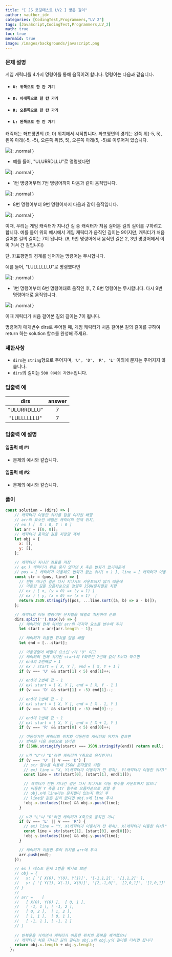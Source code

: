 ```yaml
---
title: "[ JS 코딩테스트 LV2 ] 방문 길이"
author: <author_id>
categories: [CodingTest,Programmers,"LV 2"]
tags: [JavaScript,CodingTest,Programmers,LV_2]
math: true
toc: true
mermaid: true
image: /images/backgrounds/javascript.png
---
```



### 문제 설명
게임 캐릭터를 4가지 명령어를 통해 움직이려 합니다. 명령어는 다음과 같습니다.

- #### `U: 위쪽으로 한 칸 가기`
- #### `D: 아래쪽으로 한 칸 가기`
- #### `R: 오른쪽으로 한 칸 가기`
- #### `L: 왼쪽으로 한 칸 가기`

캐릭터는 좌표평면의 (0, 0) 위치에서 시작합니다. 좌표평면의 경계는 왼쪽 위(-5, 5), 왼쪽 아래(-5, -5), 오른쪽 위(5, 5), 오른쪽 아래(5, -5)로 이루어져 있습니다.

![](https://velog.velcdn.com/images/dltmdwls15/post/86ec18aa-7cd6-4de2-9359-8447ad1ee489/image.png){: .normal }



- 예를 들어, "ULURRDLLU"로 명령했다면

![](https://velog.velcdn.com/images/dltmdwls15/post/ffea6502-62a4-4a11-992a-97382e53549c/image.png){: .normal }



- 1번 명령어부터 7번 명령어까지 다음과 같이 움직입니다.

![](https://velog.velcdn.com/images/dltmdwls15/post/40eb8e9b-b2e2-4073-9707-b3cdb287de5a/image.png){: .normal }



- 8번 명령어부터 9번 명령어까지 다음과 같이 움직입니다.

![](https://velog.velcdn.com/images/dltmdwls15/post/d7303fe9-ee4b-4ebc-a571-d13a88e26503/image.png){: .normal }


이때, 우리는 게임 캐릭터가 지나간 길 중 캐릭터가 처음 걸어본 길의 길이를 구하려고 합니다. 예를 들어 위의 예시에서 게임 캐릭터가 움직인 길이는 9이지만, 캐릭터가 처음 걸어본 길의 길이는 7이 됩니다. (8, 9번 명령어에서 움직인 길은 2, 3번 명령어에서 이미 거쳐 간 길입니다)

단, 좌표평면의 경계를 넘어가는 명령어는 무시합니다.


예를 들어, "LULLLLLLU"로 명령했다면

![](https://velog.velcdn.com/images/dltmdwls15/post/81f481b8-8908-4fc4-ae38-217542590f28/image.png){: .normal }


- 1번 명령어부터 6번 명령어대로 움직인 후, 7, 8번 명령어는 무시합니다. 다시 9번 명령어대로 움직입니다.

![](https://velog.velcdn.com/images/dltmdwls15/post/64d53530-c127-4817-9381-158db2898aec/image.png){: .normal }


이때 캐릭터가 처음 걸어본 길의 길이는 7이 됩니다.

명령어가 매개변수 dirs로 주어질 때, 게임 캐릭터가 처음 걸어본 길의 길이를 구하여 return 하는 solution 함수를 완성해 주세요.

### 제한사항
- `dirs`는 `string`형으로 주어지며, `'U', 'D', 'R', 'L'` 이외에 문자는 주어지지 않습니다.
- `dirs`의 길이는 `500 이하의 자연수`입니다.

### 입출력 예

|dirs|	answer|
|:--:|:--:|
|"ULURRDLLU"	|7|
|"LULLLLLLU"	|7|

### 입출력 예 설명
#### 입출력 예 #1
- 문제의 예시와 같습니다.

#### 입출력 예 #2
- 문제의 예시와 같습니다.


### 풀이

```javascript
const solution = (dirs) => {
    // 캐릭터가 이동한 위치를 담을 이차원 배열
    // arr의 요소인 배열은 캐릭터의 현제 위치,
    // ex ) [  X : 0, Y : 0 ]
    let arr = [[0, 0]];
    // 캐릭터가 움직임 길을 저장할 객체
    let obj = {
      x: [],
      y: [],
    };

    // 캐릭터가 지나간 좌표를 저장
    // ex ) 캐릭터가 위로 움직 였다면 X 축은 변화가 없기때문에
    // pos = [ 캐릭터가 이동해도 변화가 없는 위치( x ) ], line = [ 캐릭터가 이동하기전 위치( y ), 이동한 후 위치( y ) ]
    const str = (pos, line) => {
      // 한번 지나간 길은 다시 지나가도 카운트되지 않기 때문에
      // 이동한 길을 오름차순으로 정렬후 JSON문자열로 치환
      // ex ) [ x, (y = 0) => (y = 1) ]
      // ex ) [ y, (x = 0) => (x = 1)  ]
      return JSON.stringify([pos, ...line.sort((a, b) => a - b)]);
    };

    // 캐릭터의 이동 명령어인 문자열을 배열로 치환하여 순회
    dirs.split('').map((v) => {
      // 캐릭터의 현제 위치인 arr의 마지막 요소를 변수에 추가
      let start = arr[arr.length - 1];

      // 캐릭터가 이동한 위치를 담을 배열
      let end = [...start];

      // 이동명령어 배열의 요소인 v가 "U" 이고
      // 캐릭터의 현제 위치인 start의 Y좌표인 2번째 값이 5보다 작으면
      // end의 2번째값 + 1
      // ex ) start = [ X, Y ], end = [ X, Y + 1 ]
      if (v === 'U' && start[1] < 5) end[1]++;

      // end의 2번째 값 - 1
      // ex) start = [ X, Y ], end = [ X, Y - 1 ]
      if (v === 'D' && start[1] > -5) end[1]--;

      // end의 1번째 값 - 1
      // ex) start = [ X, Y ], end = [ X - 1, Y ]
      if (v === 'L' && start[0] > -5) end[0]--;

      // end의 1번째 값 + 1
      // ex) start = [ X, Y ], end = [ X + 1, Y ]
      if (v === 'R' && start[0] < 5) end[0]++;

      // 이동하기전 캐릭터의 위치와 이동한후 캐릭터의 위치가 같으면
      // 반복문 다음 순번으로 넘어감
      if (JSON.stringify(start) === JSON.stringify(end)) return null;

      // v가 "U"나 "D"라면 캐릭터가 Y축으로 움직인거니
      if (v === 'U' || v === 'D') {
        // str 함수를 이용해 JSON 문자열로 치환
        // ex) line = "X, Y(캐릭터가 이동하기 전 위치), Y(캐릭터가 이동한 위치)"
        const line = str(start[0], [start[1], end[1]]);

        // 캐릭터가 한번 지나간 길은 다시 지나가도 이동 횟수를 카운트하지 않으니
        // 이동한 Y 축을 str 함수로 오름차순으로 정렬 후
        // obj.x에 line라는 문자열이 있는지 확인 후
        // line랑 같은 값이 없다면 obj.x에 line 푸시
        !obj.x.includes(line) && obj.x.push(line);
      }

      // v가 "L"나 "R"라면 캐릭터가 X축으로 움직인 거니
      if (v === 'L' || v === 'R') {
        // ex) line = "Y, X(캐릭터가 이동하기 전 위치), X(캐릭터가 이동한 위치)"
        const line = str(start[1], [start[0], end[0]]);
        !obj.y.includes(line) && obj.y.push(line);
      }

      // 캐릭터가 이동한 후의 위치를 arr에 푸시
      arr.push(end);
    });

	// ex ) 테스트 문제 1번을 예시로 보면
    // obj = {
    //   x: [ '[ X(0), Y(0), Y(1)]', '[-1,1,2]', '[1,1,2]' ],
    //   y: [ '[ Y(1), X(-1), X(0)]', '[2,-1,0]', '[2,0,1]', '[1,0,1]' ]
    // }
  	//
    // arr = 	[
    //   [ X(0), Y(0) ],  [ 0, 1 ],
    //   [ -1, 1 ], [ -1, 2 ],
    //   [ 0, 2 ],  [ 1, 2 ],
    //   [ 1, 1 ],  [ 0, 1 ],
    //   [ -1, 1 ], [ -1, 2 ]
    // ]  
  
    // 반복문을 거치면서 캐릭터가 이동한 위치의 중복을 제거했으니
    // 캐릭터가 처음 지나간 길의 길이는 obj.x와 obj.y의 길이를 더하면 됩니다
    return obj.x.length + obj.y.length;
  };
```
